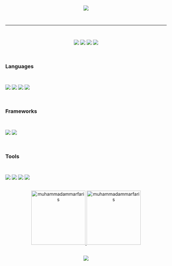 <br> 

<p align="center">
    <img src="https://readme-typing-svg.herokuapp.com/?lines=Hi%20there;I'm+Muhammad+Ammar+Faris+Fauzi;A+Front-End+Mobile+Developer&font=Fira%20Code&color=%23D62F79&center=true&width=500&height=30">
</p>

<br>

<hr>

<br> 

<p align="center">
  <a target="_blank" href="https://www.linkedin.com/in/ammar-faris-fauzi-339260295/"><img src="https://img.shields.io/badge/-LinkedIn-000000?style=for-the-badge&logo=Linkedin&logoColor=0077B5"></a>
  <a target="_blank" href="https://open.spotify.com/user/31zc2a4hozn3awzskii3xce6b5xq?si=a64484a08ffb4cea"><img src="https://img.shields.io/badge/Spotify-000000?style=for-the-badge&logo=spotify&logoColor=1ED760"></a>
  <a target="_blank" href="https://dribbble.com/Shion12"><img src="https://img.shields.io/badge/Dribbble-000000?style=for-the-badge&logo=dribbble&logoColor=EA4C89"></a>
  <a target="_blank" href="https://www.instagram.com/onekebabplease._/?utm_source=ig_web_button_share_sheet"><img src="https://img.shields.io/badge/Instagram-000000?style=for-the-badge&logo=instagram&logoColor=E4405F"></a>
</p>

<br> 

<h3 align="left">Languages</h3>

<br> 

<p>
  <img src="https://img.shields.io/badge/css3-000000.svg?style=for-the-badge&logo=css3&logoColor=%231572B6">
  <img src="https://img.shields.io/badge/javascript-000000.svg?style=for-the-badge&logo=javascript&logoColor=%23F7DF1E">
  <img src="https://img.shields.io/badge/html5-000000.svg?style=for-the-badge&logo=html5&logoColor=%23E34F26">
  <img src="https://img.shields.io/badge/java-000000.svg?style=for-the-badge&logo=openjdk&logoColor=%23ED8B00">
</p>

<br> 

<h3 align="left">Frameworks</h3>

<br> 

<p>
  <img src="https://img.shields.io/badge/Flutter-000000?style=for-the-badge&logo=flutter&logoColor=02569B">
  <img src="https://img.shields.io/badge/Laravel-000000?style=for-the-badge&logo=laravel&logoColor=FF2D20">
</p>

<br> 

<h3 align="left">Tools</h3>

<br> 

<p>
  <img src="https://img.shields.io/badge/Figma-000000?style=for-the-badge&logo=figma&logoColor=F24E1E">
  <img src="https://img.shields.io/badge/ChatGPT-000000?style=for-the-badge&logo=openai&logoColor=74aa9c">
  <img src="https://img.shields.io/badge/GitHub-000000?style=for-the-badge&logo=github&logoColor=white">
  <img src="https://img.shields.io/badge/Canva-000000?style=for-the-badge&logo=Canva&logoColor=00C4CC">
</p>

<br> 

<div align="center">
  <a href="https://github.com/muhammadammarfaris">
    <img height="169em" src="https://github-readme-streak-stats.herokuapp.com/?user=muhammadammarfaris&&theme=tokyonight" alt="muhammadammarfaris"/>
    <img height="169em" src="https://github-readme-stats.vercel.app/api?username=muhammadammarfaris&show_icons=true&locale=en&layout=compact&theme=tokyonight" alt="muhammadammarfaris"/>
  </a>
</div>

<br> 

<p align="center">
  <img src="https://capsule-render.vercel.app/api?type=waving&color=gradient&height=100&section=footer"/>
</p>
